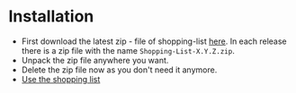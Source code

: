 # Installation
- First download the latest zip - file of shopping-list [here](https://github.com/MatthiasGwiozda/shopping-list/releases).
In each release there is a zip file with the name `Shopping-List-X.Y.Z.zip`.
- Unpack the zip file anywhere you want.
- Delete the zip file now as you don't need it anymore.
- [Use the shopping list](usage.md)